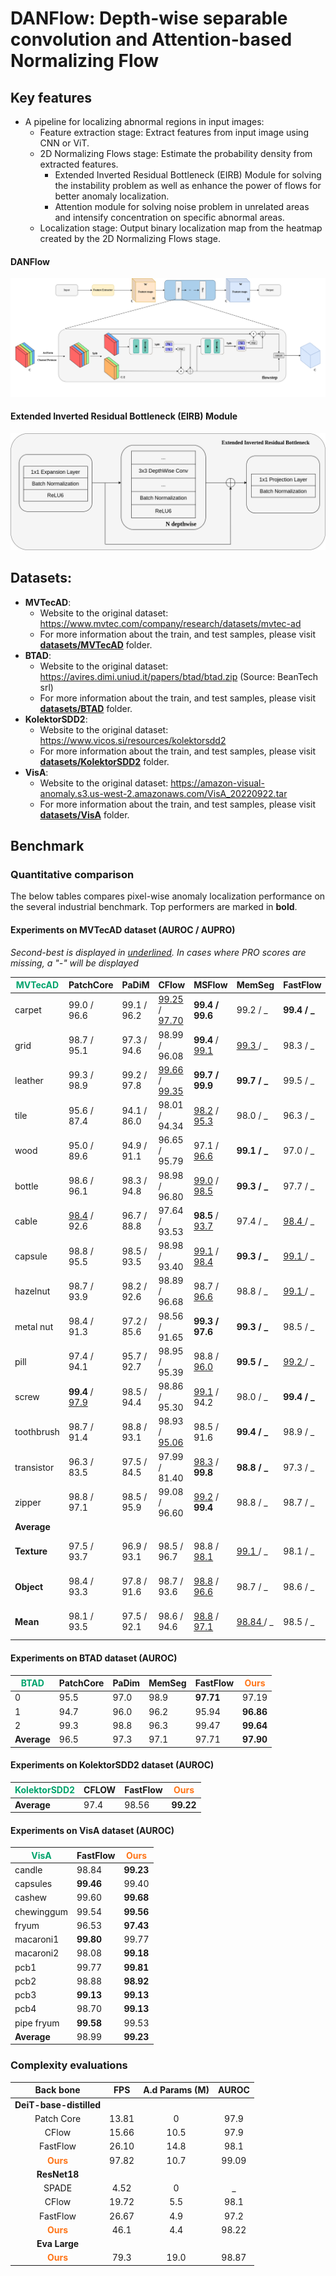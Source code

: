 # DANFlow: Depth-wise separable convolution and Attention-based Normalizing Flow

## Key features

- A pipeline for localizing abnormal regions in input images:
    - Feature extraction stage: Extract features from input image using CNN or ViT.
    - 2D Normalizing Flows stage: Estimate the probability density from extracted features.
        - Extended Inverted Residual Bottleneck (EIRB) Module for solving the instability problem as well as enhance the
          power of flows for better anomaly localization.
        - Attention module for solving noise problem in unrelated areas and intensify concentration on specific
          abnormal areas.
    - Localization stage: Output binary localization map from the heatmap created by the 2D Normalizing Flows
      stage.

#### DANFlow

<img src="images/DANFlow.png">

#### Extended Inverted Residual Bottleneck (EIRB) Module

<img src="images/EIRB.png">

## Datasets:

- **MVTecAD**:
    - Website to the original dataset: https://www.mvtec.com/company/research/datasets/mvtec-ad
    - For more information about the train, and test samples, please visit <a href="datasets/MVTecAD"><strong>
      datasets/MVTecAD</strong></a> folder.
- **BTAD**:
    - Website to the original dataset: https://avires.dimi.uniud.it/papers/btad/btad.zip (Source: BeanTech srl)
    - For more information about the train, and test samples, please visit <a href="datasets/BTAD"><strong>
      datasets/BTAD</strong></a> folder.
- **KolektorSDD2**:
    - Website to the original dataset: https://www.vicos.si/resources/kolektorsdd2
    - For more information about the train, and test samples, please visit <a href="datasets/KolektorSDD2"><strong>
      datasets/KolektorSDD2</strong></a> folder.
- **VisA**:
    - Website to the original dataset: https://amazon-visual-anomaly.s3.us-west-2.amazonaws.com/VisA_20220922.tar
    - For more information about the train, and test samples, please visit <a href="datasets/VisA"><strong>
      datasets/VisA</strong></a> folder.

## Benchmark

### Quantitative comparison

The below tables compares pixel-wise anomaly localization performance on the several industrial benchmark. Top
performers are marked in **bold**.

#### Experiments on MVTecAD dataset (AUROC / AUPRO)

_Second-best is displayed in <ins>underlined</ins>. In cases where PRO scores are missing, a "-" will be displayed_

| <font color="00A36C">**MVTecAD**</font> | **PatchCore**                  | **PaDiM**   | **CFlow**                           | **MSFlow**                          | **MemSeg**             | **FastFlow**          | <font color="ff7518">**Ours**</font> |
|-----------------------------------------|--------------------------------|-------------|-------------------------------------|-------------------------------------|------------------------|-----------------------|--------------------------------------|
| carpet                                  | 99.0 / 96.6                    | 99.1 / 96.2 | <ins>99.25</ins> / <ins>97.70</ins> | <b>99.4 / 99.6</b>                  | 99.2 / \_              | <b>99.4 / \_</b>      | <b>99.4 / 99.6</b>                   |
| grid                                    | 98.7 / 95.1                    | 97.3 / 94.6 | 98.99 / 96.08                       | <b>99.4</b> / <ins>99.1</ins>       | <ins>99.3 </ins> / \_  | 98.3 / \_             | <b>99.41 / 99.52</b>                 |
| leather                                 | 99.3 / 98.9                    | 99.2 / 97.8 | <ins>99.66</ins> / <ins>99.35</ins> | <b>99.7 / 99.9</b>                  | <b>99.7 / \_</b>       | 99.5 / \_             | <b>99.72</b> / <ins>99.58</ins>      |
| tile                                    | 95.6 / 87.4                    | 94.1 / 86.0 | 98.01 / 94.34                       | <ins>98.2</ins>   / <ins>95.3</ins> | 98.0 / \_              | 96.3 / \_             | <b>99.20 / 98.45</b>                 |
| wood                                    | 95.0 / 89.6                    | 94.9 / 91.1 | 96.65 / 95.79                       | 97.1 / <ins>96.6</ins>              | <b>99.1 / \_</b>       | 97.0 / \_             | <ins>98.62</ins>  / <b>98.06</b>     |
| bottle                                  | 98.6 / 96.1                    | 98.3 / 94.8 | 98.98 / 96.80                       | <ins>99.0</ins>   / <ins>98.5</ins> | <b>99.3 / \_</b>       | 97.7 / \_             | <b>99.27 / 99.1</b>                  |
| cable                                   | <ins>98.4</ins> / 92.6         | 96.7 / 88.8 | 97.64 / 93.53                       | <b>98.5</b> / <ins>93.7</ins>       | 97.4 / \_              | <ins>98.4 </ins> / \_ | <b>98.5 / 98.42</b>                  |
| capsule                                 | 98.8 / 95.5                    | 98.5 / 93.5 | 98.98 / 93.40                       | <ins>99.1</ins>   / <ins>98.4</ins> | <b>99.3 / \_</b>       | <ins>99.1 </ins> / \_ | <ins>99.07</ins> / <ins>99.47</ins>  |
| hazelnut                                | 98.7 / 93.9                    | 98.2 / 92.6 | 98.89 / 96.68                       | 98.7 / <ins>96.6</ins>              | 98.8 / \_              | <ins>99.1 </ins> / \_ | <b>99.30 / 98.18</b>                 |
| metal nut                               | 98.4 / 91.3                    | 97.2 / 85.6 | 98.56 / 91.65                       | <b>99.3 / 97.6</b>                  | <b>99.3 / \_</b>       | 98.5 / \_             | <ins>99.18</ins> / <ins>96.5</ins>   |
| pill                                    | 97.4 / 94.1                    | 95.7 / 92.7 | 98.95 / 95.39                       | 98.8 / <ins>96.0</ins>              | <b>99.5 / \_</b>       | <ins>99.2 </ins> / \_ | <ins>99.15</ins>  / <b>98.66</b>     |
| screw                                   | <b>99.4</b>  / <ins>97.9</ins> | 98.5 / 94.4 | 98.86 / 95.30                       | <ins>99.1</ins>  / 94.2             | 98.0 / \_              | <b>99.4 / \_</b>      | <b>99.38 / 99.14</b>                 |
| toothbrush                              | 98.7 / 91.4                    | 98.8 / 93.1 | 98.93 / <ins>95.06</ins>            | 98.5 / 91.6                         | <b>99.4 / \_</b>       | 98.9 / \_             | <ins>99.09</ins> / <b>99.77</b>      |
| transistor                              | 96.3 / 83.5                    | 97.5 / 84.5 | 97.99 / 81.40                       | <ins>98.3</ins> / <b>99.8</b>       | <b>98.8 / \_</b>       | 97.3 / \_             | 97.80 / <ins>94.13</ins>             |
| zipper                                  | 98.8 / 97.1                    | 98.5 / 95.9 | 99.08 / 96.60                       | <ins>99.2</ins> / <b>99.4</b>       | 98.8 / \_              | 98.7 / \_             | <b>99.42</b> / <ins>99.2</ins>       |
| **Average**                             |                                |             |                                     |                                     |                        |                       |                                      |
| **Texture**                             | 97.5 / 93.7                    | 96.9 / 93.1 | 98.5 / 96.7                         | 98.8 / <ins>98.1</ins>              | <ins>99.1 </ins> / \_  | 98.1 / \_             | <b>99.27 / 99.04</b>                 |
| **Object**                              | 98.4 / 93.3                    | 97.8 / 91.6 | 98.7 / 93.6                         | <ins>98.8</ins> / <ins>96.6</ins>   | 98.7 / \_              | 98.6 / \_             | <b>99.00 / 98.24</b>                 |
| **Mean**                                | 98.1 / 93.5                    | 97.5 / 92.1 | 98.6 / 94.6                         | <ins>98.8</ins> / <ins>97.1</ins>   | <ins>98.84 </ins> / \_ | 98.5 / \_             | <b>99.09 / 98.51</b>                 | 

#### Experiments on BTAD dataset (AUROC)

| <font color="00A36C">**BTAD**</font> | **PatchCore** | **PaDim** | **MemSeg** | **FastFlow** | <font color="ff7518">**Ours**</font> |
|--------------------------------------|---------------|-----------|------------|--------------|--------------------------------------|
| 0                                    | 95.5          | 97.0      | 98.9       | **97.71**    | 97.19                                |
| 1                                    | 94.7          | 96.0      | 96.2       | 95.94        | **96.86**                            |
| 2                                    | 99.3          | 98.8      | 96.3       | 99.47        | **99.64**                            |
| **Average**                          | 96.5          | 97.3      | 97.1       | 97.71        | **97.90**                            |

#### Experiments on KolektorSDD2 dataset (AUROC)

| <font color="00A36C">**KolektorSDD2**</font> | **CFLOW** | **FastFlow** | <font color="ff7518">**Ours**</font> |
|----------------------------------------------|-----------|--------------|--------------------------------------|
| **Average**                                  | 97.4      | 98.56        | **99.22**                            |

#### Experiments on VisA dataset (AUROC)

| <font color="00A36C">**VisA**</font> | **FastFlow** | <font color="ff7518">**Ours**</font> |
|--------------------------------------|--------------|--------------------------------------|
| candle                               | 98.84        | **99.23**                            |
| capsules                             | **99.46**    | 99.40                                |
| cashew                               | 99.60        | **99.68**                            |
| chewinggum                           | 99.54        | **99.56**                            |
| fryum                                | 96.53        | **97.43**                            |
| macaroni1                            | **99.80**    | 99.77                                |
| macaroni2                            | 98.08        | **99.18**                            |
| pcb1                                 | 99.77        | **99.81**                            |
| pcb2                                 | 98.88        | **98.92**                            |
| pcb3                                 | **99.13**    | **99.13**                            |
| pcb4                                 | 98.70        | **99.13**                            |
| pipe fryum                           | **99.58**    | 99.53                                |
| **Average**                          | 98.99        | **99.23**                            |

### Complexity evaluations

|              Back bone               |  FPS  | A.d Params (M) | AUROC |
|:------------------------------------:|:-----:|:--------------:|:-----:|
|       **DeiT-base-distilled**        |       |                |       |
|              Patch Core              | 13.81 |       0        | 97.9  |
|                CFlow                 | 15.66 |      10.5      | 97.9  |
|               FastFlow               | 26.10 |      14.8      | 98.1  |
| <font color="ff7518">**Ours**</font> | 97.82 |      10.7      | 99.09 |
|             **ResNet18**             |       |                |       |
|                SPADE                 | 4.52  |       0        |   _   |
|                CFlow                 | 19.72 |      5.5       | 98.1  |
|               FastFlow               | 26.67 |      4.9       | 97.2  |
| <font color="ff7518">**Ours**</font> | 46.1  |      4.4       | 98.22 |
|            **Eva Large**             |       |                |       |
| <font color="ff7518">**Ours**</font> | 79.3  |      19.0      | 98.87 |



